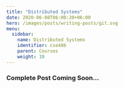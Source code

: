 ```yaml
---
title: "Distributed Systems"
date: 2020-06-08T06:00:20+06:00
hero: /images/posts/writing-posts/git.svg
menu:
  sidebar:
    name: Distributed Systems
    identifier: cse486
    parent: Courses
    weight: 10
---
```

### Complete Post Coming Soon...
